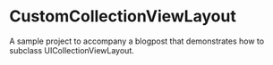 # CustomCollectionViewLayout
A sample project to accompany a blogpost that demonstrates how to subclass UICollectionViewLayout.
